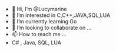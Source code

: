 - 👋 Hi, I’m @Lucymarine
- 👀 I’m interested in C,C++,JAVA,SQL,LUA
- 🌱 I’m currently learning Go
- 💞️ I’m looking to collaborate on ...
- 📫 How to reach me ...
- C# , Java, SQL, LUA


<!---
Lucymarine/Lucymarine is a ✨ special ✨ repository because its `README.md` (this file) appears on your GitHub profile.
You can click the Preview link to take a look at your changes.
--->

